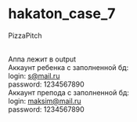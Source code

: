 # hakaton_case_7

PizzaPitch</br></br>

Аппа лежит в output</br>
Аккаунт ребенка с заполненной бд:</br>
login: s@mail.ru</br>
password: 1234567890</br>
Аккаунт препода с заполненной бд:</br>
login: maksim@mail.ru</br>
password: 1234567890</br>
